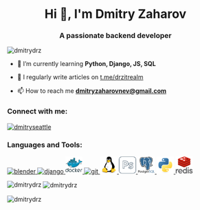 <h1 align="center">Hi 👋, I'm Dmitry Zaharov</h1>
<h3 align="center">A passionate backend developer</h3>

<p align="left"> <img src="https://komarev.com/ghpvc/?username=dmitrydrz&label=Profile%20views&color=0e75b6&style=flat" alt="dmitrydrz" /> </p>

- 🌱 I’m currently learning **Python, Django, JS, SQL**

- 📝 I regularly write articles on [t.me/drzitrealm](t.me/drzitrealm)

- 📫 How to reach me **dmitryzaharovnev@gmail.com**

<h3 align="left">Connect with me:</h3>
<p align="left">
<a href="https://discord.gg/dmitryseattle" target="blank"><img align="center" src="https://raw.githubusercontent.com/rahuldkjain/github-profile-readme-generator/master/src/images/icons/Social/discord.svg" alt="dmitryseattle" height="30" width="40" /></a>
</p>

<h3 align="left">Languages and Tools:</h3>
<p align="left"> <a href="https://www.blender.org/" target="_blank" rel="noreferrer"> <img src="https://download.blender.org/branding/community/blender_community_badge_white.svg" alt="blender" width="40" height="40"/> </a> <a href="https://www.djangoproject.com/" target="_blank" rel="noreferrer"> <img src="https://cdn.worldvectorlogo.com/logos/django.svg" alt="django" width="40" height="40"/> </a> <a href="https://www.docker.com/" target="_blank" rel="noreferrer"> <img src="https://raw.githubusercontent.com/devicons/devicon/master/icons/docker/docker-original-wordmark.svg" alt="docker" width="40" height="40"/> </a> <a href="https://git-scm.com/" target="_blank" rel="noreferrer"> <img src="https://www.vectorlogo.zone/logos/git-scm/git-scm-icon.svg" alt="git" width="40" height="40"/> </a> <a href="https://www.linux.org/" target="_blank" rel="noreferrer"> <img src="https://raw.githubusercontent.com/devicons/devicon/master/icons/linux/linux-original.svg" alt="linux" width="40" height="40"/> </a> <a href="https://www.photoshop.com/en" target="_blank" rel="noreferrer"> <img src="https://raw.githubusercontent.com/devicons/devicon/master/icons/photoshop/photoshop-line.svg" alt="photoshop" width="40" height="40"/> </a> <a href="https://www.postgresql.org" target="_blank" rel="noreferrer"> <img src="https://raw.githubusercontent.com/devicons/devicon/master/icons/postgresql/postgresql-original-wordmark.svg" alt="postgresql" width="40" height="40"/> </a> <a href="https://www.python.org" target="_blank" rel="noreferrer"> <img src="https://raw.githubusercontent.com/devicons/devicon/master/icons/python/python-original.svg" alt="python" width="40" height="40"/> </a> <a href="https://redis.io" target="_blank" rel="noreferrer"> <img src="https://raw.githubusercontent.com/devicons/devicon/master/icons/redis/redis-original-wordmark.svg" alt="redis" width="40" height="40"/> </a> </p>

<p><img align="left" src="https://github-readme-stats.vercel.app/api/top-langs?username=dmitrydrz&show_icons=true&locale=en&layout=compact" alt="dmitrydrz" /></p>

<p>&nbsp;<img align="center" src="https://github-readme-stats.vercel.app/api?username=dmitrydrz&show_icons=true&locale=en" alt="dmitrydrz" /></p>

<p><img align="center" src="https://github-readme-streak-stats.herokuapp.com/?user=dmitrydrz&" alt="dmitrydrz" /></p>
